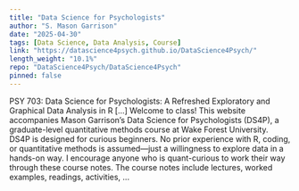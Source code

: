 ```yaml
---
title: "Data Science for Psychologists"
author: "S. Mason Garrison"
date: "2025-04-30"
tags: [Data Science, Data Analysis, Course]
link: "https://datascience4psych.github.io/DataScience4Psych/"
length_weight: "10.1%"
repo: "DataScience4Psych/DataScience4Psych"
pinned: false
---
```


PSY 703: Data Science for Psychologists: A Refreshed Exploratory and Graphical Data Analysis in R [...] Welcome to class! This website accompanies Mason Garrison’s Data Science for Psychologists (DS4P), a graduate-level quantitative methods course at Wake Forest University. DS4P is designed for curious beginners. No prior experience with R, coding, or quantitative methods is assumed—just a willingness to explore data in a hands-on way. I encourage anyone who is quant-curious to work their way through these course notes. The course notes include lectures, worked examples, readings, activities,  ...

